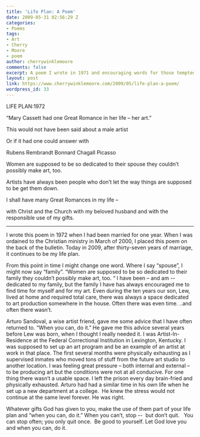 ```yaml
---
title: 'Life Plan: A Poem'
date: 2009-05-31 02:56:29 Z
categories:
- Poems
tags:
- Art
- Cherry
- Moore
- poem
author: cherrywinklemoore
comments: false
excerpt: A poem I wrote in 1971 and encouraging words for those tempted to quit.
layout: post
link: https://www.cherrywinklemoore.com/2009/05/life-plan-a-poem/
wordpress_id: 33
---
```


LIFE PLAN:1972

“Mary Cassett had one Great Romance
in her life – her art.”

This would not have been said
about a male artist

Or if it had one could answer with

Rubens
Rembrandt
Bonnard
Chagall
Picasso

Women are supposed to be
so dedicated to their spouse
they couldn’t possibly make art, too.

Artists have always been people
who don’t let the way things are
supposed to be
get them down.

I shall have many Great Romances in
my life –

with Christ and the Church
with my beloved husband
and with the responsible use of my gifts.

__________________________

I wrote this poem in 1972 when I had been married for one year. When I was ordained to the Christian ministry in March of 2000, I placed this poem on the back of the bulletin. Today in 2009, after thirty-seven years of marriage, it continues to be my life plan.

From this point in time I might change one word. Where I say “spouse”, I might now say “family”. “Women are supposed to be so dedicated to their family they couldn’t possibly make art, too. “ I have been – and am -- dedicated to my family, but the family I have has always encouraged me to find time for myself and for my art. Even during the ten years our son, Lew, lived at home and required total care, there was always a space dedicated to art production somewhere in the house. Often there was even time. ..and often there wasn’t.

Arturo Sandoval, a wise artist friend, gave me some advice that I have often returned to. “When you can, do it.” He gave me this advice several years before Lew was born, when I thought I really needed it. I was Artist-In-Residence at the Federal Correctional Institution in Lexington, Kentucky. I was supposed to set up an art program and be an example of an artist at work in that place. The first several months were physically exhausting as I supervised inmates who moved tons of stuff from the future art studio to another location. I was feeling great pressure – both internal and external – to be producing art but the conditions were not at all conducive. For one thing there wasn’t a usable space. I left the prison every day brain-fried and physically exhausted. Arturo had had a similar time in his own life when he set up a new department at a college.  He knew the stress would not continue at the same level forever. He was right.

Whatever gifts God has given to you, make the use of them part of your life plan and “when you can,
do it.” When you can’t, stop --  but don’t quit.   You can stop often; you only quit once.  Be good to yourself. Let God love you and when you can, do it.

